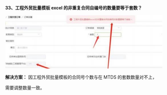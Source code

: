 <a name="bookmark32"></a>**33、工程外贸批量模板 excel 的非重复合同自编号的数量要等于套数？**

![](Aspose.Words.e73c43fe-fde1-4168-803d-975613665666.033.jpeg)

**解决方案：** 因工程外贸批量模板的合同号个数与在 MTDS 的套数数量对不上，

需要调整数量一致。

